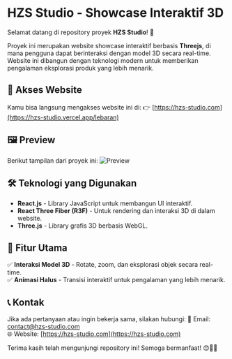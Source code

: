 # HZS Studio - Showcase Interaktif 3D

Selamat datang di repository proyek **HZS Studio**! 🚀

Proyek ini merupakan website showcase interaktif berbasis **Threejs**, di mana pengguna dapat berinteraksi dengan model 3D secara real-time. Website ini dibangun dengan teknologi modern untuk memberikan pengalaman eksplorasi produk yang lebih menarik.

## 🔗 Akses Website

Kamu bisa langsung mengakses website ini di:
👉 [https://hzs-studio.com](https://hzs-studio.vercel.app/lebaran)

## 🖼️ Preview

Berikut tampilan dari proyek ini:
![Preview](https://hzs-studio.vercel.app/porto/web-lebaran.webp)

## 🛠️ Teknologi yang Digunakan

- **React.js** - Library JavaScript untuk membangun UI interaktif.
- **React Three Fiber (R3F)** - Untuk rendering dan interaksi 3D di dalam website.
- **Three.js** - Library grafis 3D berbasis WebGL.

## 📌 Fitur Utama

✅ **Interaksi Model 3D** - Rotate, zoom, dan eksplorasi objek secara real-time.  
✅ **Animasi Halus** - Transisi interaktif untuk pengalaman yang lebih menarik.  


## 📞 Kontak

Jika ada pertanyaan atau ingin bekerja sama, silakan hubungi:
📧 Email: contact@hzs-studio.com  
🌐 Website: [https://hzs-studio.com](https://hzs-studio.com)

Terima kasih telah mengunjungi repository ini! Semoga bermanfaat! 😊🎨🚀


